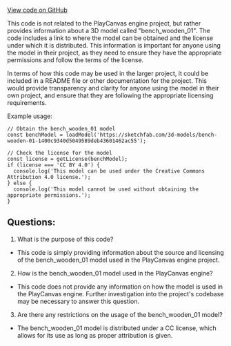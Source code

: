 [View code on GitHub](https://github.com/playcanvas/engine/examples/assets/models/bench_wooden_01.txt)

This code is not related to the PlayCanvas engine project, but rather provides information about a 3D model called "bench_wooden_01". The code includes a link to where the model can be obtained and the license under which it is distributed. This information is important for anyone using the model in their project, as they need to ensure they have the appropriate permissions and follow the terms of the license.

In terms of how this code may be used in the larger project, it could be included in a README file or other documentation for the project. This would provide transparency and clarity for anyone using the model in their own project, and ensure that they are following the appropriate licensing requirements.

Example usage:

```
// Obtain the bench_wooden_01 model
const benchModel = loadModel('https://sketchfab.com/3d-models/bench-wooden-01-1400c9340d5049589deb43601462ac55');

// Check the license for the model
const license = getLicense(benchModel);
if (license === 'CC BY 4.0') {
  console.log('This model can be used under the Creative Commons Attribution 4.0 license.');
} else {
  console.log('This model cannot be used without obtaining the appropriate permissions.');
}
```
## Questions: 
 1. What is the purpose of this code?
- This code is simply providing information about the source and licensing of the bench_wooden_01 model used in the PlayCanvas engine project.

2. How is the bench_wooden_01 model used in the PlayCanvas engine?
- This code does not provide any information on how the model is used in the PlayCanvas engine. Further investigation into the project's codebase may be necessary to answer this question.

3. Are there any restrictions on the usage of the bench_wooden_01 model?
- The bench_wooden_01 model is distributed under a CC license, which allows for its use as long as proper attribution is given.